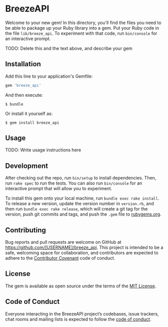 # BreezeAPI

Welcome to your new gem! In this directory, you'll find the files you need to be able to package up your Ruby library into a gem. Put your Ruby code in the file `lib/breeze_api`. To experiment with that code, run `bin/console` for an interactive prompt.

TODO: Delete this and the text above, and describe your gem

## Installation

Add this line to your application's Gemfile:

```ruby
gem 'breeze_api'
```

And then execute:

    $ bundle

Or install it yourself as:

    $ gem install breeze_api

## Usage

TODO: Write usage instructions here

## Development

After checking out the repo, run `bin/setup` to install dependencies. Then, run `rake spec` to run the tests. You can also run `bin/console` for an interactive prompt that will allow you to experiment.

To install this gem onto your local machine, run `bundle exec rake install`. To release a new version, update the version number in `version.rb`, and then run `bundle exec rake release`, which will create a git tag for the version, push git commits and tags, and push the `.gem` file to [rubygems.org](https://rubygems.org).

## Contributing

Bug reports and pull requests are welcome on GitHub at https://github.com/[USERNAME]/breeze_api. This project is intended to be a safe, welcoming space for collaboration, and contributors are expected to adhere to the [Contributor Covenant](http://contributor-covenant.org) code of conduct.

## License

The gem is available as open source under the terms of the [MIT License](https://opensource.org/licenses/MIT).

## Code of Conduct

Everyone interacting in the BreezeAPI project’s codebases, issue trackers, chat rooms and mailing lists is expected to follow the [code of conduct](https://github.com/[USERNAME]/breeze_api/blob/master/CODE_OF_CONDUCT.md).
